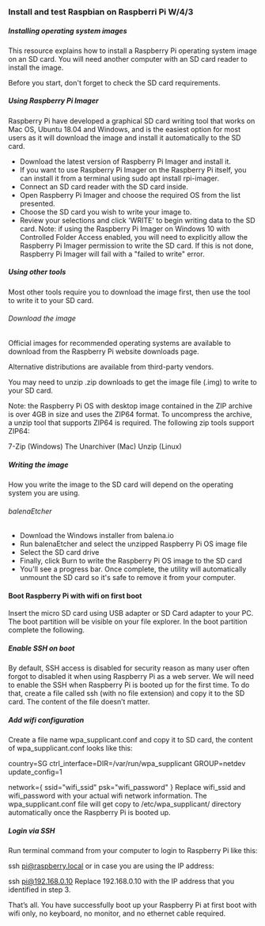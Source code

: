### Install and test Raspbian on Raspberri Pi W/4/3

##### Installing operating system images

This resource explains how to install a Raspberry Pi operating system image on an SD card. You will need another computer with an SD card reader to install the image.

Before you start, don't forget to check the SD card requirements.

##### Using Raspberry Pi Imager

Raspberry Pi have developed a graphical SD card writing tool that works on Mac OS, Ubuntu 18.04 and Windows, and is the easiest option for most users as it will download the image and install it automatically to the SD card.

- Download the latest version of Raspberry Pi Imager and install it.
- If you want to use Raspberry Pi Imager on the Raspberry Pi itself, you can install it from a terminal using sudo apt install rpi-imager.
- Connect an SD card reader with the SD card inside.
- Open Raspberry Pi Imager and choose the required OS from the list presented.
- Choose the SD card you wish to write your image to.
- Review your selections and click 'WRITE' to begin writing data to the SD card.
  Note: if using the Raspberry Pi Imager on Windows 10 with Controlled Folder Access enabled, you will need to explicitly allow the Raspberry Pi Imager permission to write the SD card. If this is not done, Raspberry Pi Imager will fail with a "failed to write" error.

##### Using other tools

Most other tools require you to download the image first, then use the tool to write it to your SD card.

###### Download the image

Official images for recommended operating systems are available to download from the Raspberry Pi website downloads page.

Alternative distributions are available from third-party vendors.

You may need to unzip .zip downloads to get the image file (.img) to write to your SD card.

Note: the Raspberry Pi OS with desktop image contained in the ZIP archive is over 4GB in size and uses the ZIP64 format. To uncompress the archive, a unzip tool that supports ZIP64 is required. The following zip tools support ZIP64:

7-Zip (Windows)
The Unarchiver (Mac)
Unzip (Linux)

##### Writing the image

How you write the image to the SD card will depend on the operating system you are using.

###### balenaEtcher

- Download the Windows installer from balena.io
- Run balenaEtcher and select the unzipped Raspberry Pi OS image file
- Select the SD card drive
- Finally, click Burn to write the Raspberry Pi OS image to the SD card
- You'll see a progress bar. Once complete, the utility will automatically unmount the SD card so it's safe to remove it from your computer.

#### Boot Raspberry Pi with wifi on first boot

Insert the micro SD card using USB adapter or SD Card adapter to your PC. The boot partition will be visible on your file explorer. In the boot partition complete the following.

##### Enable SSH on boot

By default, SSH access is disabled for security reason as many user often forgot to disabled it when using Raspberry Pi as a web server. We will need to enable the SSH when Raspberry Pi is booted up for the first time. To do that, create a file called ssh (with no file extension) and copy it to the SD card. The content of the file doesn’t matter.

##### Add wifi configuration

Create a file name wpa_supplicant.conf and copy it to SD card, the content of wpa_supplicant.conf looks like this:

country=SG
ctrl_interface=DIR=/var/run/wpa_supplicant GROUP=netdev
update_config=1

network={
    ssid="wifi_ssid"
    psk="wifi_password"
}
Replace wifi_ssid and wifi_password with your actual wifi network information. The wpa_supplicant.conf file will get copy to /etc/wpa_supplicant/ directory automatically once the Raspberry Pi is booted up.

##### Login via SSH

Run terminal command from your computer to login to Raspberry Pi like this:

ssh pi@raspberry.local
or in case you are using the IP address:

ssh pi@192.168.0.10
Replace 192.168.0.10 with the IP address that you identified in step 3.

That’s all. You have successfully boot up your Raspberry Pi at first boot with wifi only, no keyboard, no monitor, and no ethernet cable required.





